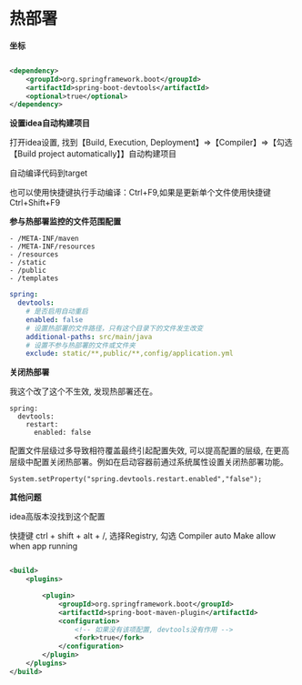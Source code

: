 # 热部署

**坐标**

````xml

<dependency>
    <groupId>org.springframework.boot</groupId>
    <artifactId>spring-boot-devtools</artifactId>
    <optional>true</optional>
</dependency>
````

**设置idea自动构建项目**

打开idea设置, 找到【Build, Execution, Deployment】=>【Compiler】=>【勾选【Build project automatically】】自动构建项目

自动编译代码到target

也可以使用快捷键执行手动编译：Ctrl+F9,如果是更新单个文件使用快捷键Ctrl+Shift+F9


**参与热部署监控的文件范围配置**

````
- /META-INF/maven
- /META-INF/resources
- /resources
- /static
- /public
- /templates
````

````yml
spring:
  devtools:
    # 是否启用自动重启
    enabled: false
    # 设置热部署的文件路径，只有这个目录下的文件发生改变
    additional-paths: src/main/java
    # 设置不参与热部署的文件或文件夹
    exclude: static/**,public/**,config/application.yml
````

**关闭热部署**

我这个改了这个不生效, 发现热部署还在。

````
spring:
  devtools:
    restart:
      enabled: false
````

配置文件层级过多导致相符覆盖最终引起配置失效, 可以提高配置的层级, 在更高层级中配置关闭热部署。例如在启动容器前通过系统属性设置关闭热部署功能。

````
System.setProperty("spring.devtools.restart.enabled","false");
````

**其他问题**

idea高版本没找到这个配置

快捷键 ctrl + shift + alt + /, 选择Registry, 勾选 Compiler auto Make allow when app running

````xml

<build>
    <plugins>

        <plugin>
            <groupId>org.springframework.boot</groupId>
            <artifactId>spring-boot-maven-plugin</artifactId>
            <configuration>
                <!-- 如果没有该项配置, devtools没有作用 -->
                <fork>true</fork>
            </configuration>
        </plugin>
    </plugins>
</build>
````